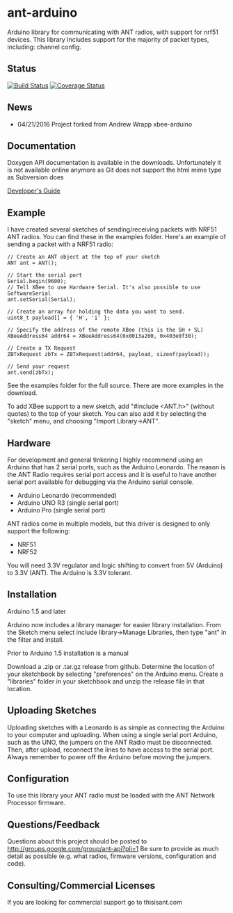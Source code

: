 # ant-arduino

Arduino library for communicating with ANT radios, with support for nrf51 devices. This library Includes support for the majority of packet types, including: channel config.

## Status

[![Build Status](https://travis-ci.org/cujomalainey/ant-arduino.svg?branch=master)](https://travis-ci.org/cujomalainey/ant-arduino)
[![Coverage Status](https://coveralls.io/repos/github/cujomalainey/ant-arduino/badge.svg?branch=master)](https://coveralls.io/github/cujomalainey/ant-arduino?branch=master)

## News

* 04/21/2016 Project forked from Andrew Wrapp xbee-arduino

## Documentation
Doxygen API documentation is available in the downloads. Unfortunately it is not available online anymore as Git does not support the html mime type as Subversion does

[Developer's Guide](https://github.com/cujomalainey/ant-arduino/blob/wiki/DevelopersGuide.md)

## Example
I have created several sketches of sending/receiving packets with NRF51 ANT radios. You can find these in the examples folder. Here's an example of sending a packet with a NRF51 radio:

```
// Create an ANT object at the top of your sketch
ANT ant = ANT();

// Start the serial port
Serial.begin(9600);
// Tell XBee to use Hardware Serial. It's also possible to use SoftwareSerial
ant.setSerial(Serial);

// Create an array for holding the data you want to send.
uint8_t payload[] = { 'H', 'i' };

// Specify the address of the remote XBee (this is the SH + SL)
XBeeAddress64 addr64 = XBeeAddress64(0x0013a200, 0x403e0f30);

// Create a TX Request
ZBTxRequest zbTx = ZBTxRequest(addr64, payload, sizeof(payload));

// Send your request
ant.send(zbTx);
```

See the examples folder for the full source. There are more examples in the download.

To add XBee support to a new sketch, add "#include <ANT.h>" (without quotes) to the top of your sketch. You can also add it by selecting the "sketch" menu, and choosing "Import Library->ANT".

## Hardware

For development and general tinkering I highly recommend using an Arduino that has 2 serial ports, such as the Arduino Leonardo. The reason is the ANT Radio requires serial port access and it is useful to have another serial port available for debugging via the Arduino serial console.

* Arduino Leonardo (recommended)
* Arduino UNO R3 (single serial port)
* Arduino Pro (single serial port)

ANT radios come in multiple models, but this driver is designed to only support the following:

* NRF51
* NRF52

You will need 3.3V regulator and logic shifting to convert from 5V (Arduino) to 3.3V (ANT). The Arduino is 3.3V tolerant.


## Installation
Arduino 1.5 and later

Arduino now includes a library manager for easier library installation. From the Sketch menu select include library->Manage Libraries, then type "ant" in the filter and install.

Prior to Arduino 1.5 installation is a manual

Download a .zip or .tar.gz release from github. Determine the location of your sketchbook by selecting "preferences" on the Arduino menu. Create a "libraries" folder in your sketchbook and unzip the release file in that location.

## Uploading Sketches

Uploading sketches with a Leonardo is as simple as connecting the Arduino to your computer and uploading. When using a single serial port Arduino, such as the UNO, the jumpers on the ANT Radio must be disconnected. Then, after upload, reconnect the lines to have access to the serial port. Always remember to power off the Arduino before moving the jumpers.

## Configuration

To use this library your ANT radio must be loaded with the ANT Network Processor firmware.

## Questions/Feedback

Questions about this project should be posted to http://groups.google.com/group/ant-api?pli=1 Be sure to provide as much detail as possible (e.g. what radios, firmware versions, configuration and code).

## Consulting/Commercial Licenses

If you are looking for commercial support go to thisisant.com
